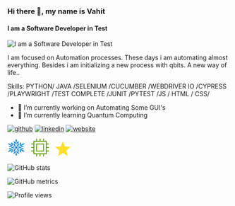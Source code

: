 ### Hi there 👋, my name is Vahit
#### I am a Software Developer in Test
![I am a Software Developer in Test](https://ibb.co/4tykzCs)

I am focused on Automation processes. These days i am automating almost everything. Besides i am initializing a new process with qbits. A new way of life..

Skills: PYTHON/ JAVA /SELENIUM /CUCUMBER /WEBDRIVER IO /CYPRESS /PLAYWRIGHT /TEST COMPLETE /JUNIT /PYTEST /JS / HTML / CSS/ 

- 🔭 I’m currently working on Automating Some GUI's 
- 🌱 I’m currently learning Quantum Computing 


[<img src='https://cdn.jsdelivr.net/npm/simple-icons@3.0.1/icons/github.svg' alt='github' height='40'>](https://github.com/TheVhd)  [<img src='https://cdn.jsdelivr.net/npm/simple-icons@3.0.1/icons/linkedin.svg' alt='linkedin' height='40'>](https://www.linkedin.com/in/https://www.linkedin.com/in/vuzunlar/?locale=en_US/)  [<img src='https://cdn.jsdelivr.net/npm/simple-icons@3.0.1/icons/icloud.svg' alt='website' height='40'>](testpro.dev)  

<a href='https://archiveprogram.github.com/'><img src='https://raw.githubusercontent.com/acervenky/animated-github-badges/master/assets/acbadge.gif' width='40' height='40'></a> <a href='https://docs.github.com/en/developers'><img src='https://raw.githubusercontent.com/acervenky/animated-github-badges/master/assets/devbadge.gif' width='40' height='40'></a> <a href='https://stars.github.com/'><img src='https://raw.githubusercontent.com/acervenky/animated-github-badges/master/assets/starbadge.gif' width='35' height='35'></a> 

![GitHub stats](https://github-readme-stats.vercel.app/api?username=TheVhd&show_icons=true)  

![GitHub metrics](https://metrics.lecoq.io/TheVhd)  

![Profile views](https://gpvc.arturio.dev/TheVhd)  
